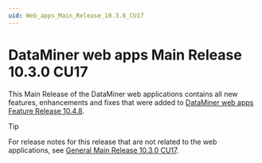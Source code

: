 ```yaml
---
uid: Web_apps_Main_Release_10.3.0_CU17
---
```


# DataMiner web apps Main Release 10.3.0 CU17

This Main Release of the DataMiner web applications contains all new features, enhancements and fixes that were added to [DataMiner web apps Feature Release 10.4.8](xref:Web_apps_Feature_Release_10.4.8).

> [!TIP]
> For release notes for this release that are not related to the web applications, see [General Main Release 10.3.0 CU17](xref:General_Main_Release_10.3.0_CU17).

